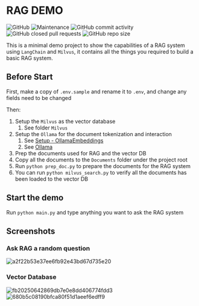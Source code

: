 # RAG DEMO

![GitHub](https://img.shields.io/github/license/laolarou726/RAG_Demo?logo=github&style=for-the-badge)
![Maintenance](https://img.shields.io/maintenance/yes/2025?logo=diaspora&style=for-the-badge)
![GitHub commit activity](https://img.shields.io/github/commit-activity/m/laolarou726/RAG_Demo?style=for-the-badge)
![GitHub closed pull requests](https://img.shields.io/github/issues-pr-closed/laolarou726/RAG_Demo?logo=github&style=for-the-badge)
![GitHub repo size](https://img.shields.io/github/repo-size/laolarou726/RAG_Demo?logo=github&style=for-the-badge)

This is a minimal demo project to show the capabilities of a RAG system using `LangChain` and `Milvus`, it contains all
the things you required to build a basic RAG system.

## Before Start

First, make a copy of `.env.sample` and rename it to `.env`, and change any fields need to be changed

Then:

1. Setup the `Milvus` as the vector database
    1. See folder `Milvus`
2. Setup the `Ollama` for the document tokenization and interaction
    1. See [Setup - OllamaEmbeddings](https://python.langchain.com/docs/integrations/text_embedding/ollama/)
    2. See [Ollama](https://ollama.com/)
3. Prep the documents used for RAG and the vector DB
4. Copy all the documents to the `Documents` folder under the project root
5. Run `python prep_doc.py` to prepare the documents for the RAG system
6. You can run `python milvus_search.py` to verify all the documents has been loaded to the vector DB

## Start the demo

Run `python main.py` and type anything you want to ask the RAG system

## Screenshots

### Ask RAG a random question

![a2f22b53e37ee6fb92e43bd67d735e20](https://github.com/user-attachments/assets/bfc7f3e0-bea7-4b3f-9f1f-855f4b78c1fa)

### Vector Database

![fb20250642869db7e0e8dd406774fdd3](https://github.com/user-attachments/assets/e8649171-8950-4693-b2d8-02e4d1cbc72b)
![680b5c08190bfca80f51d1aeef6edff9](https://github.com/user-attachments/assets/af31f243-6b4f-4763-9e63-b0e53f2efc75)

